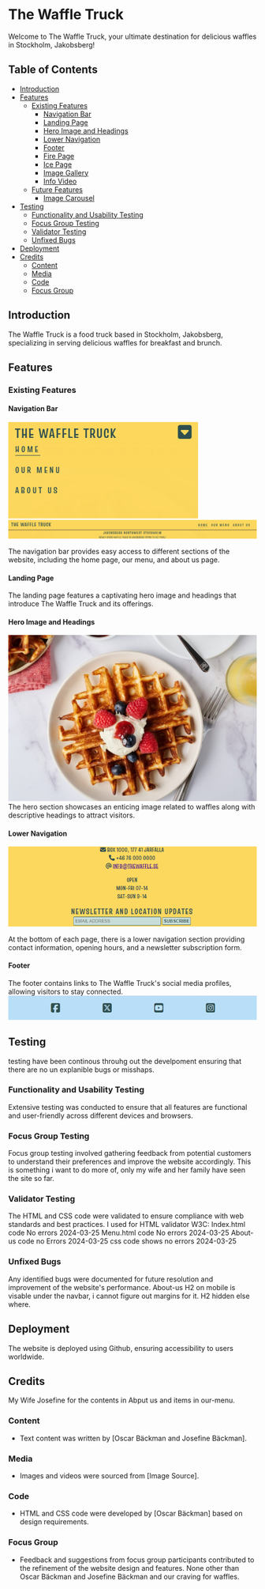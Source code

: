 # The Waffle Truck

Welcome to The Waffle Truck, your ultimate destination for delicious waffles in Stockholm, Jakobsberg!

## Table of Contents
- [Introduction](#introduction)
- [Features](#features)
  - [Existing Features](#existing-features)
    - [Navigation Bar](#navigation-bar)
    - [Landing Page](#landing-page)
    - [Hero Image and Headings](#hero-image-and-headings)
    - [Lower Navigation](#lower-navigation)
    - [Footer](#footer)
    - [Fire Page](#fire-page)
    - [Ice Page](#ice-page)
    - [Image Gallery](#image-gallery)
    - [Info Video](#info-video)
  - [Future Features](#future-features)
    - [Image Carousel](#image-carousel)
- [Testing](#testing)
  - [Functionality and Usability Testing](#functionality-and-usability-testing)
  - [Focus Group Testing](#focus-group-testing)
  - [Validator Testing](#validator-testing)
  - [Unfixed Bugs](#unfixed-bugs)
- [Deployment](#deployment)
- [Credits](#credits)
  - [Content](#content)
  - [Media](#media)
  - [Code](#code)
  - [Focus Group](#focus-group)

## Introduction
The Waffle Truck is a food truck based in Stockholm, Jakobsberg, specializing in serving delicious waffles for breakfast and brunch.

## Features

### Existing Features

#### Navigation Bar
![navbar mobile](assets/readme_images/Navbar%20mobile.png) ![navbar](assets/readme_images/navbar%20larger%20screen.png)

The navigation bar provides easy access to different sections of the website, including the home page, our menu, and about us page.

#### Landing Page
The landing page features a captivating hero image and headings that introduce The Waffle Truck and its offerings.

#### Hero Image and Headings
![Hero Image](assets/readme_images/theperfectloaf_my_best_sourdough_waffles-7-1080x720.jpg)
The hero section showcases an enticing image related to waffles along with descriptive headings to attract visitors.

#### Lower Navigation
![lower nav](assets/readme_images/Lower%20nav.png)

At the bottom of each page, there is a lower navigation section providing contact information, opening hours, and a newsletter subscription form.

#### Footer
The footer contains links to The Waffle Truck's social media profiles, allowing visitors to stay connected.
![Socials bar](assets/readme_images/social%20bar.png)

## Testing
testing have been continous throuhg out the develpoment ensuring that there are no un explanible bugs or misshaps.
### Functionality and Usability Testing
Extensive testing was conducted to ensure that all features are functional and user-friendly across different devices and browsers.

### Focus Group Testing
Focus group testing involved gathering feedback from potential customers to understand their preferences and improve the website accordingly.
This is something i want to do more of, only my wife and her family have seen the site so far.

### Validator Testing
The HTML and CSS code were validated to ensure compliance with web standards and best practices.
I used for HTML validator W3C:
Index.html code No errors 2024-03-25
Menu.html code No errors 2024-03-25
About-us code no Errors 2024-03-25
css code shows no errors 2024-03-25

### Unfixed Bugs
Any identified bugs were documented for future resolution and improvement of the website's performance.
About-us H2 on mobile is visable under the navbar, i cannot figure out margins for it.
H2 hidden else where.

## Deployment
The website is deployed using Github, ensuring accessibility to users worldwide.

## Credits
My Wife Josefine for the contents in Abput us and items in our-menu.
### Content
- Text content was written by [Oscar Bäckman and Josefine Bäckman].

### Media
- Images and videos were sourced from [Image Source].

### Code
- HTML and CSS code were developed by [Oscar Bäckman] based on design requirements.

### Focus Group
- Feedback and suggestions from focus group participants contributed to the refinement of the website design and features. None other than Oscar Bäckman and Josefine Bäckman and our craving for waffles.
